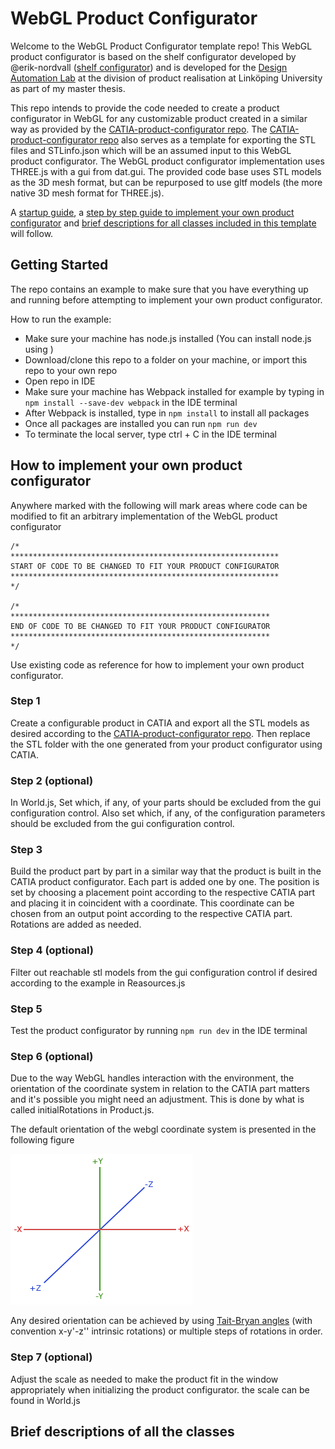 # WebGL Product Configurator

Welcome to the WebGL Product Configurator template repo! This WebGL product configurator is based on the shelf configurator developed by @erik-nordvall ([shelf configurator](https://github.com/erik-nordvall/Shelf_Configurator)) and is developed for the [Design Automation Lab](https://liu.se/en/research/design-automation-lab) at the division of product realisation at Linköping University as part of my master thesis.

This repo intends to provide the code needed to create a product configurator in WebGL for any customizable product created in a similar way as provided by the [CATIA-product-configurator repo](https://github.com/patrikdolsson/CATIA-product-configurator). The [CATIA-product-configurator repo](https://github.com/patrikdolsson/CATIA-product-configurator) also serves as a template for exporting the STL files and STLinfo.json which will be an assumed input to this WebGL product configurator. The WebGL product configurator implementation uses THREE.js with a gui from dat.gui. The provided code base uses STL models as the 3D mesh format, but can be repurposed to use gltf models (the more native 3D mesh format for THREE.js).

A [startup guide](#getting-started), a [step by step guide to implement your own product configurator](#how-to-implement-your-own-product-configurator) and [brief descriptions for all classes included in this template](#brief-descriptions-of-all-the-classes) will follow.

## Getting Started

The repo contains an example to make sure that you have everything up and running before attempting to implement your own product configurator.

How to run the example:

-   Make sure your machine has node.js installed (You can install node.js using [](https://nodejs.org/en/download))
-   Download/clone this repo to a folder on your machine, or import this repo to your own repo
-   Open repo in IDE
-   Make sure your machine has Webpack installed for example by typing in `npm install --save-dev webpack` in the IDE terminal
-   After Webpack is installed, type in `npm install` to install all packages
-   Once all packages are installed you can run `npm run dev`
-   To terminate the local server, type ctrl + C in the IDE terminal

## How to implement your own product configurator

Anywhere marked with the following will mark areas where code can be modified to fit an arbitrary implementation of the WebGL product configurator

```
/*
************************************************************
START OF CODE TO BE CHANGED TO FIT YOUR PRODUCT CONFIGURATOR
************************************************************
*/

/*
**********************************************************
END OF CODE TO BE CHANGED TO FIT YOUR PRODUCT CONFIGURATOR
**********************************************************
*/
```

Use existing code as reference for how to implement your own product configurator.

### Step 1

Create a configurable product in CATIA and export all the STL models as desired according to the [CATIA-product-configurator repo](https://github.com/patrikdolsson/CATIA-product-configurator). Then replace the STL folder with the one generated from your product configurator using CATIA.

### Step 2 (optional)

In World.js, Set which, if any, of your parts should be excluded from the gui configuration control. Also set which, if any, of the configuration parameters should be excluded from the gui configuration control.

### Step 3

Build the product part by part in a similar way that the product is built in the CATIA product configurator. Each part is added one by one. The position is set by choosing a placement point according to the respective CATIA part and placing it in coincident with a coordinate. This coordinate can be chosen from an output point according to the respective CATIA part. Rotations are added as needed.

### Step 4 (optional)

Filter out reachable stl models from the gui configuration control if desired according to the example in Reasources.js

### Step 5

Test the product configurator by running `npm run dev` in the IDE terminal

### Step 6 (optional)

Due to the way WebGL handles interaction with the environment, the orientation of the coordinate system in relation to the CATIA part matters and it's possible you might need an adjustment. This is done by what is called initialRotations in Product.js.

The default orientation of the webgl coordinate system is presented in the following figure

![webgl coordinate system orientation](readme-images/coordinate_systems_right_handed.png)

Any desired orientation can be achieved by using [Tait-Bryan angles](https://en.wikipedia.org/wiki/Euler_angles#Tait%E2%80%93Bryan_angles) (with convention x-y'-z'' intrinsic rotations) or multiple steps of rotations in order.

### Step 7 (optional)

Adjust the scale as needed to make the product fit in the window appropriately when initializing the product configurator. the scale can be found in World.js

## Brief descriptions of all the classes
